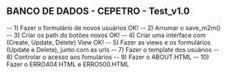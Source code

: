## BANCO DE DADOS - CEPETRO - Test_v1.0
-- 1) Fazer o formulário de novos usuários OK!
-- 2) Arrumar o save_m2m()
-- 3) Criar os path do botões novos OK!
-- 4) Criar uma interface com (Create, Update, Delete) View OK!
-- 5) Fazer as views e os formulários (Update e Delete), junto com as urls
-- 7) Fazer o template dos usuários 
-- 8) Controlar o acesso aos fomulários
-- 9) Fazer o ABOUT.HTML
-- 10) Fazer o ERRO404.HTML e ERRO500.HTML